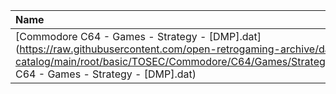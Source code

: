 |Name|Size|
|:---|---:|
|[Commodore C64 - Games - Strategy - [DMP].dat](https://raw.githubusercontent.com/open-retrogaming-archive/dat-catalog/main/root/basic/TOSEC/Commodore/C64/Games/Strategy/[DMP]/Commodore C64 - Games - Strategy - [DMP].dat)|1180|
